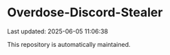 # Overdose-Discord-Stealer

Last updated: 2025-06-05 11:06:38

This repository is automatically maintained.
